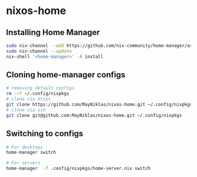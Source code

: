 # nixos-home

## Installing Home Manager

```bash
sudo nix-channel --add https://github.com/nix-community/home-manager/archive/master.tar.gz home-manager
sudo nix-channel --update
nix-shell '<home-manager>' -A install
```

## Cloning home-manager configs
```bash
# removing default configs
rm -rf ~/.config/nixpkgs
# clone via https
git clone https://github.com/MayNiklas/nixos-home.git ~/.config/nixpkgs
# clone via ssh
git clone git@github.com:MayNiklas/nixos-home.git ~/.config/nixpkgs
```

## Switching to configs
```bash
# For desktops
home-manager switch

# For servers
home-manager  -f .config/nixpkgs/home-server.nix switch
```

